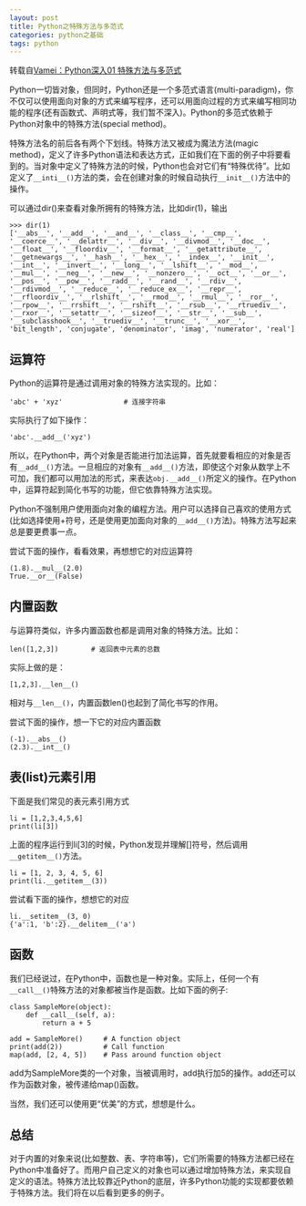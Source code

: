 ```yaml
---
layout: post
title: Python之特殊方法与多范式
categories: python之基础
tags: python 
---
```


转载自[Vamei：Python深入01 特殊方法与多范式](http://www.cnblogs.com/vamei/archive/2012/11/19/2772441.html)

Python一切皆对象，但同时，Python还是一个多范式语言(multi-paradigm)，你不仅可以使用面向对象的方式来编写程序，还可以用面向过程的方式来编写相同功能的程序(还有函数式、声明式等，我们暂不深入)。Python的多范式依赖于Python对象中的特殊方法(special method)。

特殊方法名的前后各有两个下划线。特殊方法又被成为魔法方法(magic method)，定义了许多Python语法和表达方式，正如我们在下面的例子中将要看到的。当对象中定义了特殊方法的时候，Python也会对它们有“特殊优待”。比如定义了`__inti__()`方法的类，会在创建对象的时候自动执行`__init__()`方法中的操作。

可以通过dir()来查看对象所拥有的特殊方法，比如dir(1)，输出

```
>>> dir(1)
['__abs__', '__add__', '__and__', '__class__', '__cmp__', '__coerce__', '__delattr__', '__div__', '__divmod__', '__doc__', '__float__', '__floordiv__', '__format__', '__getattribute__', '__getnewargs__', '__hash__', '__hex__', '__index__', '__init__', '__int__', '__invert__', '__long__', '__lshift__', '__mod__', '__mul__', '__neg__', '__new__', '__nonzero__', '__oct__', '__or__', '__pos__', '__pow__', '__radd__', '__rand__', '__rdiv__', '__rdivmod__', '__reduce__', '__reduce_ex__', '__repr__', '__rfloordiv__', '__rlshift__', '__rmod__', '__rmul__', '__ror__', '__rpow__', '__rrshift__', '__rshift__', '__rsub__', '__rtruediv__', '__rxor__', '__setattr__', '__sizeof__', '__str__', '__sub__', '__subclasshook__', '__truediv__', '__trunc__', '__xor__', 'bit_length', 'conjugate', 'denominator', 'imag', 'numerator', 'real']
```

## 运算符

Python的运算符是通过调用对象的特殊方法实现的。比如：

```
'abc' + 'xyz'               # 连接字符串
```

实际执行了如下操作：

```
'abc'.__add__('xyz')
```

所以，在Python中，两个对象是否能进行加法运算，首先就要看相应的对象是否有`__add__()`方法。一旦相应的对象有`__add__()`方法，即使这个对象从数学上不可加，我们都可以用加法的形式，来表达`obj.__add__()`所定义的操作。在Python中，运算符起到简化书写的功能，但它依靠特殊方法实现。

Python不强制用户使用面向对象的编程方法。用户可以选择自己喜欢的使用方式(比如选择使用+符号，还是使用更加面向对象的`__add__()`方法)。特殊方法写起来总是要更费事一点。

尝试下面的操作，看看效果，再想想它的对应运算符

```
(1.8).__mul__(2.0)
True.__or__(False)
```

## 内置函数

与运算符类似，许多内置函数也都是调用对象的特殊方法。比如：

```
len([1,2,3])        # 返回表中元素的总数
```

实际上做的是：

```
[1,2,3].__len__()
```

相对与`__len__()`，内置函数len()也起到了简化书写的作用。

尝试下面的操作，想一下它的对应内置函数

```
(-1).__abs__()
(2.3).__int__()
```

## 表(list)元素引用

下面是我们常见的表元素引用方式

```
li = [1,2,3,4,5,6]
print(li[3])
```

上面的程序运行到li[3]的时候，Python发现并理解[]符号，然后调用`__getitem__()`方法。

```
li = [1, 2, 3, 4, 5, 6]
print(li.__getitem__(3))
```

尝试看下面的操作，想想它的对应

```
li.__setitem__(3, 0)
{'a':1, 'b':2}.__delitem__('a')
```

## 函数

我们已经说过，在Python中，函数也是一种对象。实际上，任何一个有`__call__()`特殊方法的对象都被当作是函数。比如下面的例子:

```
class SampleMore(object):
    def __call__(self, a):
        return a + 5
        
add = SampleMore()     # A function object
print(add(2))          # Call function    
map(add, [2, 4, 5])    # Pass around function object
```

add为SampleMore类的一个对象，当被调用时，add执行加5的操作。add还可以作为函数对象，被传递给map()函数。

当然，我们还可以使用更“优美”的方式，想想是什么。

## 总结

对于内置的对象来说(比如整数、表、字符串等)，它们所需要的特殊方法都已经在Python中准备好了。而用户自己定义的对象也可以通过增加特殊方法，来实现自定义的语法。特殊方法比较靠近Python的底层，许多Python功能的实现都要依赖于特殊方法。我们将在以后看到更多的例子。
